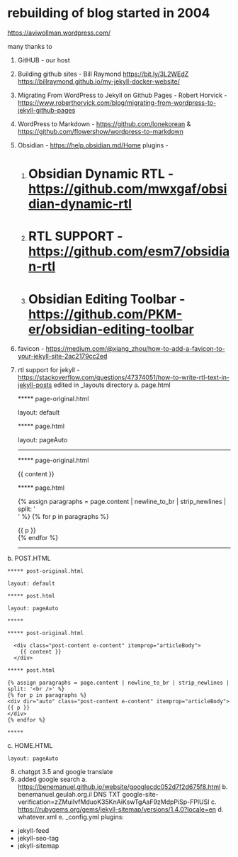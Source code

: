 # rebuilding of blog started in 2004
https://aviwollman.wordpress.com/

many thanks to
1.  GitHUB - our host
2. Building github sites - Bill Raymond
https://bit.ly/3L2WEdZ
https://billraymond.github.io/my-jekyll-docker-website/
3. Migrating From WordPress to Jekyll on Github Pages - Robert Horvick - https://www.roberthorvick.com/blog/migrating-from-wordpress-to-jekyll-github-pages
4. WordPress to Markdown - https://github.com/lonekorean & https://github.com/flowershow/wordpress-to-markdown
5. Obsidian - https://help.obsidian.md/Home
	plugins -
	1. # Obsidian Dynamic RTL - https://github.com/mwxgaf/obsidian-dynamic-rtl
	2. # RTL SUPPORT - https://github.com/esm7/obsidian-rtl
	3.  # Obsidian Editing Toolbar - https://github.com/PKM-er/obsidian-editing-toolbar
6. favicon - https://medium.com/@xiang_zhou/how-to-add-a-favicon-to-your-jekyll-site-2ac2179cc2ed
7. rtl support for jekyll - https://stackoverflow.com/questions/47374051/how-to-write-rtl-text-in-jekyll-posts edited in _layouts directory
 a. page.html
 
    ***** page-original.html
	
    layout: default
	
    ***** page.html
	
    layout: pageAuto
	
    *****
    
    ***** page-original.html
    
      <div class="post-content">
        {{ content }}
      </div>
    
    ***** page.html
    
    {% assign paragraphs = page.content | newline_to_br | strip_newlines | split: '<br />' %}
    {% for p in paragraphs %}
    <div dir="auto">
    {{ p }}
    </div>
    {% endfor %}
    
    *****
    
 b. POST.HTML
        
    ***** post-original.html

    layout: default

    ***** post.html

    layout: pageAuto

    *****
    
    ***** post-original.html
    
      <div class="post-content e-content" itemprop="articleBody">
        {{ content }}
      </div>
    
    ***** post.html
    
    {% assign paragraphs = page.content | newline_to_br | strip_newlines | split: '<br />' %}
    {% for p in paragraphs %}
    <div dir="auto" class="post-content e-content" itemprop="articleBody">
    {{ p }}
    </div>
    {% endfor %} 
    
    *****

 c. HOME.HTML
 
    layout: pageAuto
    
8.  chatgpt 3.5 and google translate
9.  added google search 
a. https://benemanuel.github.io/website/googlecdc052d7f2d675f8.html
b. benemanuel.geulah.org.il DNS TXT google-site-verification=zZMuiIvfMduoK35KnAiKswTgAaF9zMdpPiSp-FPlUSI
c. https://rubygems.org/gems/jekyll-sitemap/versions/1.4.0?locale=en
d. whatever.xml
e. _config.yml
plugins:
  - jekyll-feed
  - jekyll-seo-tag
  - jekyll-sitemap